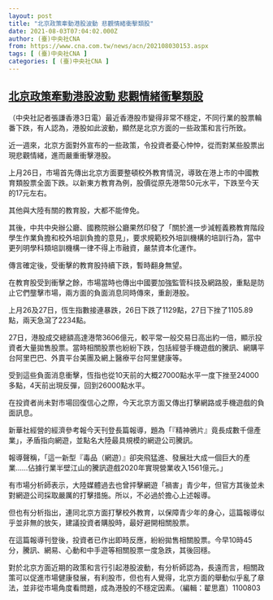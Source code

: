 ```yaml
---
layout: post
title: "北京政策牽動港股波動 悲觀情緒衝擊類股"
date: 2021-08-03T07:04:02.000Z
author: (臺)中央社CNA
from: https://www.cna.com.tw/news/acn/202108030153.aspx
tags: [ (臺)中央社CNA ]
categories: [ (臺)中央社CNA ]
---
```

<!--1627974242000-->
[北京政策牽動港股波動 悲觀情緒衝擊類股](https://www.cna.com.tw/news/acn/202108030153.aspx)
------

<div>
<div></div><div class="paragraph"><p>（中央社記者張謙香港3日電）最近香港股市變得非常不穩定，不同行業的股票輪番下跌，有人認為，港股如此波動，顯然是北京方面的一些政策和言行所致。</p><p>近一週來，北京方面對外宣布的一些政策，令投資者憂心忡忡，從而對某些股票出現悲觀情緒，進而嚴重衝擊港股。</p><p>上月26日，市場首先傳出北京方面要整頓校外教育情況，導致在港上市的中國教育類股票全面下跌。以新東方教育為例，股價從原先港幣50元水平，下跌至今天的17元左右。</p><p>其他與大陸有關的教育股，大都不能倖免。</p><p>其後，中共中央辦公廳、國務院辦公廳果然印發了「關於進一步減輕義務教育階段學生作業負擔和校外培訓負擔的意見」，要求規範校外培訓機構的培訓行為，當中更列明學科類培訓機構一律不得上市融資，嚴禁資本化運作。</p><p>傳言確定後，受衝擊的教育股持續下跌，暫時翻身無望。</p><p>在教育股受到衝擊之餘，市場當時也傳出中國要加強監管科技及網路股，重點是防止它們壟擊市場，兩方面的負面消息同時傳來，重創港股。</p><p>上月26及27日，恆生指數接連暴跌，26日下跌了1129點，27日下挫了1105.89點，兩天急瀉了2234點。</p><p>27日，港股成交總額高達港幣3606億元，較平常一般交易日高出約一倍，顯示投資者大量拋售股票。當時相關股票也紛紛下跌，包括經營手機遊戲的騰訊、網購平台阿里巴巴、外賣平台美團及網上醫療平台阿里健康等。</p><p>受到這些負面消息衝擊，恆指也從10天前的大概27000點水平一度下挫至24000多點，4天前出現反彈，回到26000點水平。</p><p>在投資者尚未對市場回復信心之際，今天北京方面又傳出打擊網路或手機遊戲的負面訊息。</p><p>新華社經營的經濟參考報今天刊登長篇報導，題為「『精神鴉片』竟長成數千億產業」，矛盾指向網遊，並點名大陸最具規模的網遊公司騰訊。</p><p>報導聲稱，「這一新型『毒品（網遊）』卻突飛猛進、發展壯大成一個巨大的產業……佔據行業半壁江山的騰訊遊戲2020年實現營業收入1561億元。」</p><p>有市場分析師表示，大陸媒體過去也曾抨擊網遊「禍害」青少年，但官方其後並未對網遊公司採取嚴厲的打擊措施。所以，不必過於擔心上述報導。</p><p>但也有分析指出，連同北京方面打擊校外教育，以保障青少年的身心，這篇報導似乎並非無的放矢，建議投資者購股時，最好避開相關股票。</p><p>在這篇報導刊登後，投資者已作出即時反應，紛紛拋售相關股票。今早10時45分，騰訊、網易、心動和中手遊等相關股票一度急跌，其後回穩。</p><p>對於北京方面近期的政策和言行引起港股波動，有分析師認為，長遠而言，相關政策可以促進市場健康發展，有利股市，但也有人覺得，北京方面的舉動似乎亂了章法，並非從市場角度看問題，成為港股的不穩定因素。（編輯：翟思嘉）1100803</p></div>
</div>
